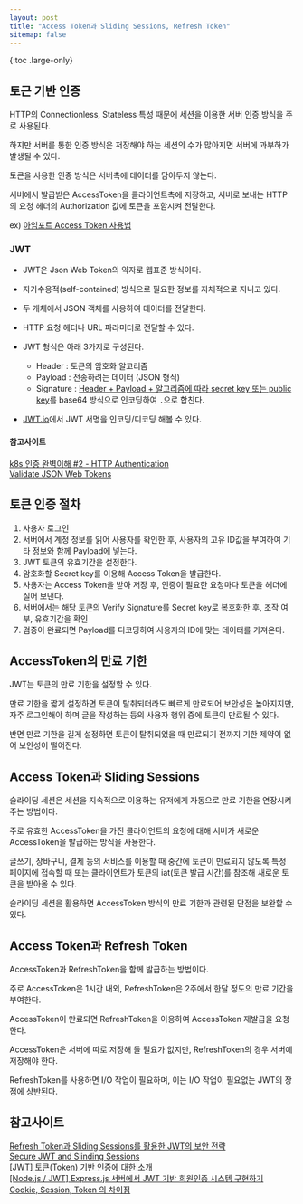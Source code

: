 ```yaml
---
layout: post
title: "Access Token과 Sliding Sessions, Refresh Token"
sitemap: false
---
```


{:toc .large-only}

## 토근 기반 인증

HTTP의 Connectionless, Stateless 특성 때문에 세션을 이용한 서버 인증 방식을 주로 사용된다.

하지만 서버를 통한 인증 방식은 저장해야 하는 세션의 수가 많아지면 서버에 과부하가 발생될 수 있다.

토큰을 사용한 인증 방식은 서버측에 데이터를 담아두지 않는다.

서버에서 발급받은 AccessToken을 클라이언트측에 저장하고, 서버로 보내는 HTTP의 요청 헤더의 Authorization 값에 토큰을 포함시켜 전달한다.

ex) [아임포트 Access Token 사용법](https://docs.iamport.kr/tech/access-token)

### JWT

- JWT은 Json Web Token의 약자로 웹표준 방식이다.

- 자가수용적(self-contained) 방식으로 필요한 정보를 자체적으로 지니고 있다.

- 두 개체에서 JSON 객체를 사용하여 데이터를 전달한다.

- HTTP 요청 헤더나 URL 파라미터로 전달할 수 있다.

- JWT 형식은 아래 3가지로 구성된다.
    - Header : 토큰의 암호화 알고리즘
    - Payload : 전송하려는 데이터 (JSON 형식)
    - Signature : <u>Header + Payload + 알고리즘에 따라 secret key 또는 public key</u>를 base64 방식으로 인코딩하여 `.`으로 합친다.

- [JWT.io](https://jwt.io/?_ga=2.163251572.952146497.1636521097-1933711542.1636521097&_gl=1*1ys1crh*rollup_ga*MTkzMzcxMTU0Mi4xNjM2NTIxMDk3*rollup_ga_F1G3E656YZ*MTYzNjUyMTA5Ny4xLjAuMTYzNjUyMTA5Ny42MA..)에서 JWT 서명을 인코딩/디코딩 해볼 수 있다.

#### 참고사이트
[k8s 인증 완벽이해 #2 - HTTP Authentication](https://coffeewhale.com/kubernetes/authentication/http-auth/2020/05/03/auth02/)<br/>
[Validate JSON Web Tokens](https://auth0.com/docs/security/tokens/json-web-tokens/validate-json-web-tokens)

## 토큰 인증 절차

1. 사용자 로그인
2. 서버에서 계정 정보를 읽어 사용자를 확인한 후, 사용자의 고유 ID값을 부여하여 기타 정보와 함께 Payload에 넣는다.
3. JWT 토큰의 유효기간을 설정한다.
4. 암호화할 Secret key를 이용해 Access Token을 발급한다.
5. 사용자는 Access Token을 받아 저장 후, 인증이 필요한 요청마다 토큰을 헤더에 실어 보낸다.
6. 서버에서는 해당 토큰의 Verify Signature를 Secret key로 복호화한 후, 조작 여부, 유효기간을 확인
7. 검증이 완료되면 Payload를 디코딩하여 사용자의 ID에 맞는 데이터를 가져온다.

## AccessToken의 만료 기한

JWT는 토큰의 만료 기한을 설정할 수 있다.

만료 기한을 짧게 설정하면 토큰이 탈취되더라도 빠르게 만료되어 보안성은 높아지지만, 자주 로그인해야 하며 글을 작성하는 등의 사용자 행위 중에 토큰이 만료될 수 있다.

반면 만료 기한을 길게 설정하면 토큰이 탈취되었을 때 만료되기 전까지 기한 제약이 없어 보안성이 떨어진다.

## Access Token과 Sliding Sessions

슬라이딩 세션은 세션을 지속적으로 이용하는 유저에게 자동으로 만료 기한을 연장시켜주는 방법이다.

주로 유효한 AccessToken을 가진 클라이언트의 요청에 대해 서버가 새로운 AccessToken을 발급하는 방식을 사용한다.

글쓰기, 장바구니, 결제 등의 서비스를 이용할 때 중간에 토큰이 만료되지 않도록 특정 페이지에 접속할 때 또는 클라이언트가 토큰의 iat(토큰 발급 시간)를 참조해 새로운 토큰을 받아올 수 있다.

슬라이딩 세션을 활용하면 AccessToken 방식의 만료 기한과 관련된 단점을 보완할 수 있다.

## Access Token과 Refresh Token

AccessToken과 RefreshToken을 함께 발급하는 방법이다.

주로 AccessToken은 1시간 내외, RefreshToken은 2주에서 한달 정도의 만료 기간을 부여한다.

AccessToken이 만료되면 RefreshToken을 이용하여 AccessToken 재발급을 요청한다.

AccessToken은 서버에 따로 저장해 둘 필요가 없지만, RefreshToken의 경우 서버에 저장해야 한다.

RefreshToken를 사용하면 I/O 작업이 필요하며, 이는 I/O 작업이 필요없는 JWT의 장점에 상반된다.

## 참고사이트

[Refresh Token과 Sliding Sessions를 활용한 JWT의 보안 전략](https://blog.ull.im/engineering/2019/02/07/jwt-strategy.html)<br/>
[Secure JWT and Slinding Sessions](https://www.hahwul.com/2021/05/05/sliding-sessions/)<br/>
[[JWT] 토큰(Token) 기반 인증에 대한 소개](https://velopert.com/2350)<br/>
[[Node.js / JWT] Express.js 서버에서 JWT 기반 회원인증 시스템 구현하기](https://velopert.com/2448)<br/>
[Cookie, Session, Token 의 차이점](https://tofusand-dev.tistory.com/89)
